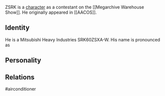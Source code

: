 ZSRK is a [character](Characters) as a contestant on the [[Megarchive Warehouse Show]]. He originally appeared in [[AACOS]].

## Identity
He is a Mitsubishi Heavy Industries SRK60ZSXA-W. His name is pronounced as 

## Personality

## Relations

#airconditioner 
